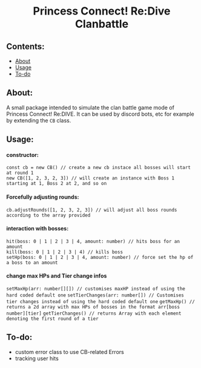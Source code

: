 ﻿<div align="center"> <h1>Princess Connect! Re:Dive Clanbattle</h1> </div>

## Contents:

- [About](#About)
- [Usage](#Usage)
- [To-do](#To-do)

## About:

A small package intended to simulate the clan battle game mode of Princess Connect! Re:DIVE. It can be used by discord bots, etc for example by extending the `CB` class.

## Usage:

#### constructor:

`const cb = new CB() // create a new cb instace all bosses will start at round 1`  
`new CB([1, 2, 3, 2, 3]) // will create an instance with Boss 1 starting at 1, Boss 2 at 2, and so on`

#### Forcefully adjusting rounds:

`cb.adjustRounds([1, 2, 3, 2, 3]) // will adjust all boss rounds according to the array provided`

#### interaction with bosses:

`hit(boss: 0 | 1 | 2 | 3 | 4, amount: number) // hits boss for an amount`  
`kill(boss: 0 | 1 | 2 | 3 | 4) // kills boss`  
`setHp(boss: 0 | 1 | 2 | 3 | 4, amount: number) // force set the hp of a boss to an amount`

#### change max HPs and Tier change infos

`setMaxHp(arr: number[][]) // customises maxHP instead of using the hard coded default one`
`setTierChanges(arr: number[]) // Customises tier changes instead of using the hard coded default one`
`getMaxHp() // returns a 2d array with max HPs of bosses in the format arr[boss number][tier]`
`getTierChanges() // returns Array with each element denoting the first round of a tier`

## To-do:

- custom error class to use CB-related Errors
- tracking user hits
